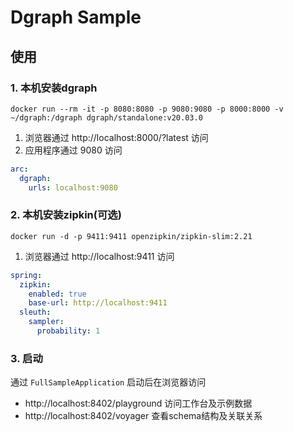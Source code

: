 # Dgraph Sample

## 使用

### 1. 本机安装dgraph

```shell script
docker run --rm -it -p 8080:8080 -p 9080:9080 -p 8000:8000 -v ~/dgraph:/dgraph dgraph/standalone:v20.03.0
```

1. 浏览器通过 http://localhost:8000/?latest 访问
2. 应用程序通过 9080 访问

```yaml
arc:
  dgraph:
    urls: localhost:9080
```

### 2. 本机安装zipkin(可选)

```shell script
docker run -d -p 9411:9411 openzipkin/zipkin-slim:2.21
```

1. 浏览器通过 http://localhost:9411 访问

```yaml
spring:
  zipkin:
    enabled: true
    base-url: http://localhost:9411
  sleuth:
    sampler:
      probability: 1
```

### 3. 启动

通过 `FullSampleApplication` 启动后在浏览器访问 

- http://localhost:8402/playground 访问工作台及示例数据
- http://localhost:8402/voyager 查看schema结构及关联关系
